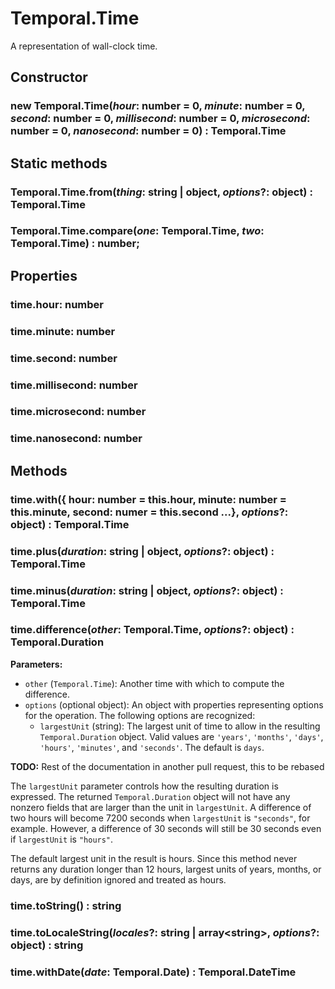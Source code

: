 # Temporal.Time

A representation of wall-clock time.

## Constructor

### **new Temporal.Time**(_hour_: number = 0, _minute_: number = 0, _second_: number = 0, _millisecond_: number = 0, _microsecond_: number = 0, _nanosecond_: number = 0) : Temporal.Time

## Static methods

### Temporal.Time.**from**(_thing_: string | object, _options_?: object) : Temporal.Time

### Temporal.Time.**compare**(_one_: Temporal.Time, _two_: Temporal.Time) : number;

## Properties

### time.**hour**: number

### time.**minute**: number

### time.**second**: number

### time.**millisecond**: number

### time.**microsecond**: number

### time.**nanosecond**: number

## Methods

### time.**with**({ hour: number = this.hour, minute: number = this.minute, second: numer = this.second ...}, _options_?: object) : Temporal.Time

### time.**plus**(_duration_: string | object, _options_?: object) : Temporal.Time

### time.**minus**(_duration_: string | object, _options_?: object) : Temporal.Time

### time.**difference**(_other_: Temporal.Time, _options_?: object) : Temporal.Duration

**Parameters:**
- `other` (`Temporal.Time`): Another time with which to compute the difference.
- `options` (optional object): An object with properties representing options for the operation.
  The following options are recognized:
  - `largestUnit` (string): The largest unit of time to allow in the resulting `Temporal.Duration` object.
    Valid values are `'years'`, `'months'`, `'days'`, `'hours'`, `'minutes'`, and `'seconds'`.
    The default is `days`.

**TODO:** Rest of the documentation in another pull request, this to be rebased

The `largestUnit` parameter controls how the resulting duration is expressed.
The returned `Temporal.Duration` object will not have any nonzero fields that are larger than the unit in `largestUnit`.
A difference of two hours will become 7200 seconds when `largestUnit` is `"seconds"`, for example.
However, a difference of 30 seconds will still be 30 seconds even if `largestUnit` is `"hours"`.

The default largest unit in the result is hours.
Since this method never returns any duration longer than 12 hours, largest units of years, months, or days, are by definition ignored and treated as hours.

### time.**toString**() : string

### time.**toLocaleString**(_locales_?: string | array&lt;string&gt;, _options_?: object) : string

### time.**withDate**(_date_: Temporal.Date) : Temporal.DateTime
